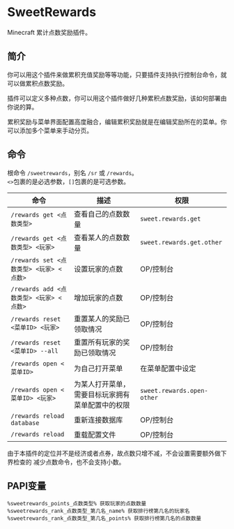 # SweetRewards

Minecraft 累计点数奖励插件。

## 简介

你可以用这个插件来做累积充值奖励等等功能，只要插件支持执行控制台命令，就可以做累积点数奖励。

插件可以定义多种点数，你可以用这个插件做好几种累积点数奖励，该如何部署由你说的算。

累积奖励与菜单界面配置高度融合，编辑累积奖励就是在编辑奖励所在的菜单。你可以添加多个菜单来手动分页。

## 命令

根命令 `/sweetrewards`，别名 `/sr` 或 `/rewards`。  
`<>`包裹的是必选参数，`[]`包裹的是可选参数。

| 命令                              | 描述                       | 权限                         |
|---------------------------------|--------------------------|----------------------------|
| `/rewards get <点数类型>`           | 查看自己的点数数量                | `sweet.rewards.get`        |
| `/rewards get <点数类型> <玩家>`      | 查看某人的点数数量                | `sweet.rewards.get.other`  |
| `/rewards set <点数类型> <玩家> <点数>` | 设置玩家的点数                  | OP/控制台                     |
| `/rewards add <点数类型> <玩家> <点数>` | 增加玩家的点数                  | OP/控制台                     |
| `/rewards reset <菜单ID> <玩家>`    | 重置某人的奖励已领取情况             | OP/控制台                     |
| `/rewards reset <菜单ID> --all`   | 重置所有玩家的奖励已领取情况           | OP/控制台                     |
| `/rewards open <菜单ID>`          | 为自己打开菜单                  | 在菜单配置中设定                   |
| `/rewards open <菜单ID> <玩家>`     | 为某人打开菜单，需要目标玩家拥有菜单配置中的权限 | `sweet.rewards.open-other` |
| `/rewards reload database`      | 重新连接数据库                  | OP/控制台                     |
| `/rewards reload`               | 重载配置文件                   | OP/控制台                     |

由于本插件的定位并不是经济或者点券，故点数只增不减，不会设置需要额外做下界检查的 减少点数命令，也不会支持小数。

## PAPI变量

```
%sweetrewards_points_点数类型% 获取玩家的点数数量
%sweetrewards_rank_点数类型_第几名_name% 获取排行榜第几名的玩家名
%sweetrewards_rank_点数类型_第几名_points% 获取排行榜第几名的点数数量
```
